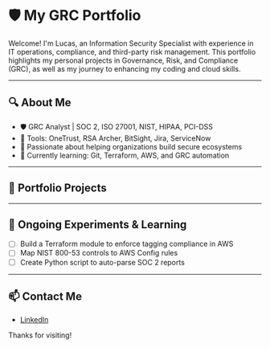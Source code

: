 # 🛡️ My GRC Portfolio

Welcome! I'm Lucas, an Information Security Specialist with experience in IT operations, compliance, and third-party risk management. This portfolio highlights my personal projects in Governance, Risk, and Compliance (GRC), as well as my journey to enhancing my coding and cloud skills.

---

## 🔍 About Me

- 🛡️ GRC Analyst | SOC 2, ISO 27001, NIST, HIPAA, PCI-DSS
- 🧰 Tools: OneTrust, RSA Archer, BitSight, Jira, ServiceNow
- 🎯 Passionate about helping organizations build secure ecosystems
- 🌱 Currently learning: Git, Terraform, AWS, and GRC automation

---

## 📁 Portfolio Projects



---

## 🧪 Ongoing Experiments & Learning

- [ ] Build a Terraform module to enforce tagging compliance in AWS  
- [ ] Map NIST 800-53 controls to AWS Config rules  
- [ ] Create Python script to auto-parse SOC 2 reports  

---

## 📫 Contact Me

- [LinkedIn](https://www.linkedin.com/in/lucgauna)

Thanks for visiting!
